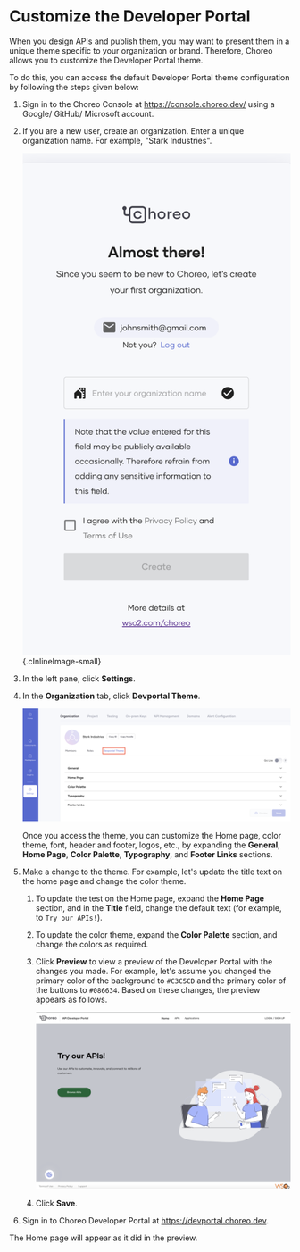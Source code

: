 # Customize the Developer Portal

When you design APIs and publish them, you may want to present them in a unique theme specific to your organization or brand. Therefore, Choreo allows you to customize the Developer Portal theme.

To do this, you can access the default Developer Portal theme configuration by following the steps given below:

1. Sign in to the Choreo Console at <a>https://console.choreo.dev/</a> using a Google/ GitHub/ Microsoft account.

2. If you are a new user, create an organization. Enter a unique organization name. For example, "Stark Industries".

    ![Create an organization in Choreo](../assets/img/references/enterprise-login/create-choreo-organization.png){.cInlineImage-small}

3. In the left pane, click **Settings**.

4. In the **Organization** tab, click **Devportal Theme**.

    ![Access Devportal theme](../assets/img/administration/devportal-theme/access-devportal-theme.png)

    Once you access the theme, you can customize the Home page, color theme, font, header and footer, logos, etc., by expanding the **General**, **Home Page**, **Color Palette**, **Typography**, and **Footer Links** sections.

5. Make a change to the theme. For example, let's update the title text on the home page and change the color theme. 

    1. To update the test on the Home page, expand the **Home Page** section, and in the **Title** field, change the default text (for example, to `Try our APIs!`).
   
    2. To update the color theme, expand the **Color Palette** section, and change the colors as required.
   
    3. Click **Preview** to view a preview of the Developer Portal with the changes you made. For example, let's assume you changed the primary color of the background to `#C3C5CD` and the primary color of the buttons to `#086634`. Based on these changes, the preview appears as follows.

         ![Preview of customization](../assets/img/administration/devportal-theme/preview-of-customization.png)
   
    4. Click **Save**.

6. Sign in to Choreo Developer Portal at https://devportal.choreo.dev.

The Home page will appear as it did in the preview.

